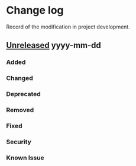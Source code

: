 # Change log
Record of the modification in project development.
## [Unreleased] yyyy-mm-dd

### Added
### Changed
### Deprecated
### Removed
### Fixed
### Security
### Known Issue

[Unreleased]: https://github.com/suikan4github/Akashi-04/compare/v0.0.0...develop
